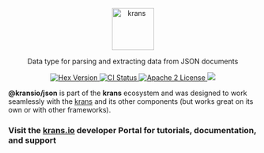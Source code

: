 <p align="center">
  <a href="https://krans.io">
    <img alt="krans" src="https://raw.githubusercontent.com/kransio/assets/master/icons/png/icon-header-repository.png" height="85" width='auto'>
  </a>
</p>

<p align="center">
  Data type for parsing and extracting data from JSON documents
</p>

<p align="center">
  <a href="https://www.npmjs.com/package/@krans/json">
    <img alt="Hex Version" src="https://img.shields.io/npm/v/@kransio/json.svg">
  </a>
  <a href="https://github.com/kransio/json/actions">
    <img alt="CI Status" src="https://github.com/kransio/json/workflows/ci/badge.svg">
  </a>
  <a href="https://opensource.org/licenses/Apache-2.0">
    <img alt="Apache 2 License" src="https://img.shields.io/npm/l/krans">
  </a>
  <a href="https://codecov.io/gh/kransio/json">
    <img src="https://codecov.io/gh/kransio/json/branch/master/graph/badge.svg?token=CYpB9H2ah3"/>
  </a>
</p>

**@kransio/json** is part of the **krans** ecosystem and was designed to work seamlessly with the [krans](https://krans.io) and its other components (but works great on its own or with other frameworks).

### Visit the [krans.io](https://krans.io) developer Portal for tutorials, documentation, and support